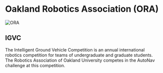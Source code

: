 # Oakland Robotics Association (ORA)

![ORA](https://docs.oaklandrobotics.org/logo.png)

## IGVC
The Intelligent Ground Vehicle Competition is an annual international robotics competition for teams of undergraduate and graduate students. The Robotics Association of Oakland University competes in the AutoNav challenge at this competition.
